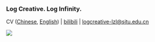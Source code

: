 ### Log Creative. Log Infinity.

CV ([Chinese](https://logcreative.github.io/LogCreative/resume/resume_cn.pdf), [English](https://logcreative.github.io/LogCreative/resume/resume_en.pdf)) \| [bilibili](https://space.bilibili.com/31271993) \| logcreative-lzl@sjtu.edu.cn

![](https://github-readme-stats.vercel.app/api/top-langs/?username=LogCreative&hide=tcl,verilog,Makefile,Jupyter%20Notebook&langs_count=10&layout=compact)
